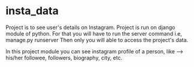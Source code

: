# insta_data
Project is to see user's details on Instagram.
Project is run on django module of python.
For that you will have to run the server command i.e, manage.py runserver
Then only you will able to access the project's data.

In this project module you can see instagram profile of a person,
like -->
        his/her followee,
                followers,
                biography,
                city, etc.
